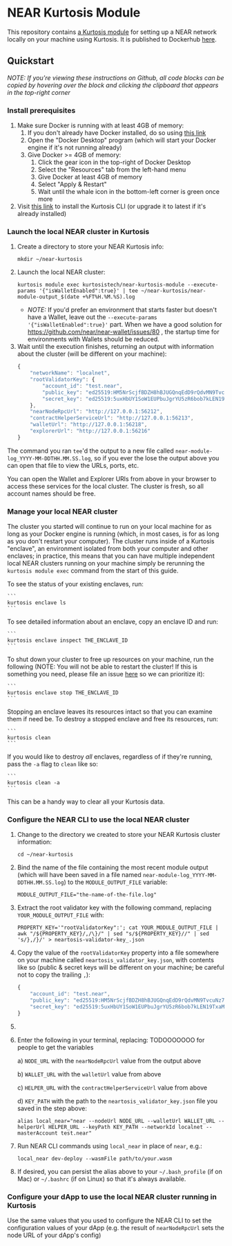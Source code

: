 NEAR Kurtosis Module
=====================
This repository contains [a Kurtosis module](https://docs.kurtosistech.com/modules.html) for setting up a NEAR network locally on your machine using Kurtosis. It is published to Dockerhub [here](https://hub.docker.com/repository/docker/kurtosistech/near-kurtosis-module).

Quickstart
----------
_NOTE: If you're viewing these instructions on Github, all code blocks can be copied by hovering over the block and clicking the clipboard that appears in the top-right corner_

### Install prerequisites
1. Make sure Docker is running with at least 4GB of memory:
    1. If you don't already have Docker installed, do so using [this link](https://docs.docker.com/get-docker/)
    1. Open the "Docker Desktop" program (which will start your Docker engine if it's not running already)
    1. Give Docker >= 4GB of memory:
        1. Click the gear icon in the top-right of Docker Desktop
        1. Select the "Resources" tab from the left-hand menu
        1. Give Docker at least 4GB of memory
        1. Select "Apply & Restart"
        1. Wait until the whale icon in the bottom-left corner is green once more
1. Visit [this link](https://docs.kurtosistech.com/installation.html) to install the Kurtosis CLI (or upgrade it to latest if it's already installed)

### Launch the local NEAR cluster in Kurtosis
1. Create a directory to store your NEAR Kurtosis info:
    ```
    mkdir ~/near-kurtosis
    ```
1. Launch the local NEAR cluster:
    ```
    kurtosis module exec kurtosistech/near-kurtosis-module --execute-params '{"isWalletEnabled":true}' | tee ~/near-kurtosis/near-module-output_$(date +%FT%H.%M.%S).log
    ```
    * _NOTE:_ If you'd prefer an environment that starts faster but doesn't have a Wallet, leave out the `--execute-params '{"isWalletEnabled":true}'` part. When we have a good solution for https://github.com/near/near-wallet/issues/80 , the startup time for environments with Wallets should be reduced.
1. Wait until the execution finishes, returning an output with information about the cluster (will be different on your machine):
    ```javascript
    {
        "networkName": "localnet",
        "rootValidatorKey": {
            "account_id": "test.near",
            "public_key": "ed25519:HM5NrScjfBDZH8hBJUGQnqEdD9rQdvMN9TvcuNz7pS9j",
            "secret_key": "ed25519:5uxHbUY1SoW1EUPbuJgrYU5zR6bob7kLEN19TxaMg9pbvgyqsHFvduPj3ZFK3pn8DCb6ypHEimzFQ9hyFbc23Hh7"
        },
        "nearNodeRpcUrl": "http://127.0.0.1:56212",
        "contractHelperServiceUrl": "http://127.0.0.1:56213",
        "walletUrl": "http://127.0.0.1:56218",
        "explorerUrl": "http://127.0.0.1:56216"
    }
    ```

The command you ran `tee`'d the output to a new file called `near-module-log_YYYY-MM-DDTHH.MM.SS.log`, so if you ever the lose the output above you can open that file to view the URLs, ports, etc.

You can open the Wallet and Explorer URls from above in your browser to access these services for the local cluster. The cluster is fresh, so all account names should be free.

### Manage your local NEAR cluster
The cluster you started will continue to run on your local machine for as long as your Docker engine is running (which, in most cases, is for as long as you don't restart your computer). The cluster runs inside of a Kurtosis "enclave", an environment isolated from both your computer and other enclaves; in practice, this means that you can have multiple independent local NEAR clusters running on your machine simply be rerunning the `kurtosis module exec` command from the start of this guide.

To see the status of your existing enclaves, run:

    ```
    kurtosis enclave ls
    ```

To see detailed information about an enclave, copy an enclave ID and run:

    ```
    kurtosis enclave inspect THE_ENCLAVE_ID
    ```

To shut down your cluster to free up resources on your machine, run the following (NOTE: You will not be able to restart the cluster! If this is something you need, please file an issue [here](https://github.com/kurtosis-tech/kurtosis-cli-release-artifacts) so we can prioritize it):

    ```
    kurtosis enclave stop THE_ENCLAVE_ID
    ```

Stopping an enclave leaves its resources intact so that you can examine them if need be. To destroy a stopped enclave and free its resources, run:

    ```
    kurtosis clean
    ```

If you would like to destroy _all_ enclaves, regardless of if they're running, pass the `-a` flag to `clean` like so:

    ```
    kurtosis clean -a
    ```

This can be a handy way to clear all your Kurtosis data.

### Configure the NEAR CLI to use the local NEAR cluster
1. Change to the directory we created to store your NEAR Kurtosis cluster information:
    ```
    cd ~/near-kurtosis
    ```
1. Bind the name of the file containing the most recent module output (which will have been saved in a file named `near-module-log_YYYY-MM-DDTHH.MM.SS.log`) to the `MODULE_OUTPUT_FILE` variable:
    ```
    MODULE_OUTPUT_FILE="the-name-of-the-file.log"
    ```
1. Extract the root validator key with the following command, replacing `YOUR_MODULE_OUTPUT_FILE` with:
    ```
    PROPERTY_KEY='"rootValidatorKey":'; cat YOUR_MODULE_OUTPUT_FILE | awk "/${PROPERTY_KEY}/,/\}/" | sed "s/${PROPERTY_KEY}//" | sed 's/},/}/' > neartosis-validator-key_.json
    ```
1. Copy the value of the `rootValidatorKey` property into a file somewhere on your machine called `neartosis_validator_key.json`, with contents like so (public & secret keys will be different on your machine; be careful not to copy the trailing `,`):
    ```javascript
    {
        "account_id": "test.near",
        "public_key": "ed25519:HM5NrScjfBDZH8hBJUGQnqEdD9rQdvMN9TvcuNz7pS9j",
        "secret_key": "ed25519:5uxHbUY1SoW1EUPbuJgrYU5zR6bob7kLEN19TxaMg9pbvgyqsHFvduPj3ZFK3pn8DCb6ypHEimzFQ9hyFbc23Hh7"
    }
    ```
1. 
1. Enter the following in your terminal, replacing: TODOOOOOOO for people to get the variables

    a) `NODE_URL` with the `nearNodeRpcUrl` value from the output above 

    b) `WALLET_URL` with the `walletUrl` value from above

    c) `HELPER_URL` with the `contractHelperServiceUrl` value from above
    
    d) `KEY_PATH` with the path to the `neartosis_validator_key.json` file you saved in the step above:

    ```
    alias local_near="near --nodeUrl NODE_URL --walletUrl WALLET_URL --helperUrl HELPER_URL --keyPath KEY_PATH --networkId localnet --masterAccount test.near"
    ```
1. Run NEAR CLI commands using `local_near` in place of `near`, e.g.:
    ```
    local_near dev-deploy --wasmFile path/to/your.wasm
    ```
1. If desired, you can persist the alias above to your `~/.bash_profile` (if on Mac) or `~/.bashrc` (if on Linux) so that it's always available.

### Configure your dApp to use the local NEAR cluster running in Kurtosis
Use the same values that you used to configure the NEAR CLI to set the configuration values of your dApp (e.g. the result of `nearNodeRpcUrl` sets the node URL of your dApp's config)
